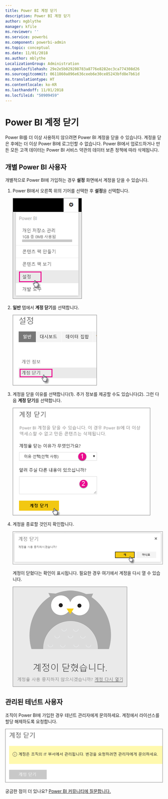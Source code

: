 ```yaml
---
title: Power BI 계정 닫기
description: Power BI 계정 닫기
author: mgblythe
manager: kfile
ms.reviewer: ''
ms.service: powerbi
ms.component: powerbi-admin
ms.topic: conceptual
ms.date: 11/01/2018
ms.author: mblythe
LocalizationGroup: Administration
ms.openlocfilehash: 29e2e5b029208783a8776e8282ec3ca774308d26
ms.sourcegitcommit: 0611860a896e636ceeb6e30ce85243bfd8e7b61d
ms.translationtype: HT
ms.contentlocale: ko-KR
ms.lasthandoff: 11/01/2018
ms.locfileid: "50909459"
---
```

# <a name="closing-your-power-bi-account"></a>Power BI 계정 닫기

Power BI를 더 이상 사용하지 않으려면 Power BI 계정을 닫을 수 있습니다.  계정을 닫은 후에는 더 이상 Power BI에 로그인할 수 없습니다. Power BI에서 업로드하거나 만든 모든 고객 데이터는 Power BI 서비스 약관의 데이터 보존 정책에 따라 삭제됩니다.

## <a name="individual-power-bi-users"></a>개별 Power BI 사용자

개별적으로 Power BI에 가입하는 경우 **설정** 화면에서 계정을 닫을 수 있습니다.

1. Power BI에서 오른쪽 위의 기어를 선택한 후 **설정**을 선택합니다.

    ![설정](media/service-admin-closing-your-account/closeaccount-settings.png)

1. **일반** 탭에서 **계정 닫기**를 선택합니다.

    ![계정 닫기](media/service-admin-closing-your-account/closeaccount-settings2.png)

1. 계정을 닫을 이유를 선택합니다(1). 추가 정보를 제공할 수도 있습니다(2). 그런 다음 **계정 닫기**를 선택합니다.

    ![이유 선택](media/service-admin-closing-your-account/closeaccount-settings3.png)

1. 계정을 종료할 것인지 확인합니다.

    ![닫기 확인](media/service-admin-closing-your-account/closeaccount-settings4.png)

    계정이 닫혔다는 확인이 표시됩니다. 필요한 경우 여기에서 계정을 다시 열 수 있습니다.

    ![계정 확인](media/service-admin-closing-your-account/closeaccount-settings5.png)

## <a name="managed-tenant-users"></a>관리된 테넌트 사용자

조직이 Power BI에 가입한 경우 테넌트 관리자에게 문의하세요. 계정에서 라이선스를 할당 해제하도록 요청합니다.

![관리형 계정 닫기](media/service-admin-closing-your-account/closeaccountmanaged.png)

궁금한 점이 더 있나요? [Power BI 커뮤니티에 질문합니다.](http://community.powerbi.com/)